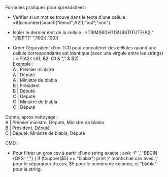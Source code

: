 Formules pratiques pour spreadsheet :

* Vérifier si un mot se trouve dans le texte d'une cellule : =if(isnumber(search("lemot";A2));"oui";"non")

* Isoler le dernier mot de la cellule : =TRIM(RIGHT(SUBSTITUTE(A2;" ";REPT(" ";100));100))


* Créer l'équivalent d'un TCD pour concaténer des cellules quand une cellule correspondante est identique (avec une virgule entre les strings) : =IF(A2<>A1; B2; C1 & "," & B2)  
Exemple :   
A | Premier ministre  
A | Député  
A | Ministre de blabla  
B | Président  
B | Député  
C | Député  
C | Ministre de blabla  
C | Député  
  
Donne, après nettoyage :   
A | Premier ministre, Député, Ministre de blabla  
B | Président, Député  
C | Député, Ministre de blabla, Député  

CMD : 

* Pour filtrer un gros csv à partir d'une string exacte :
awk -F ','  'BEGIN {OFS=","} { if (toupper($5) == "blabla")  print }' monfichier.csv
avec ',' pour le séparateur du csv, $5 pour le numéro de colonne, et "blabla" pour la string.

